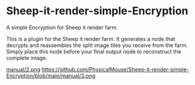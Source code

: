 # Sheep-it-render-simple-Encryption
A simple Encryption for Sheep it render farm.

This is a plugin for the Sheep it render farm. It generates a node that decrypts and reassembles the split image tiles you receive from the farm. Simply place this node before your final output node to reconstruct the complete image.




[manual/2.png](https://github.com/PhysicalMouse/Sheep-it-render-simple-Encryption/blob/main/manual/2.png)
https://github.com/PhysicalMouse/Sheep-it-render-simple-Encryption/blob/main/manual/3.png
